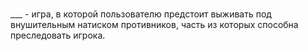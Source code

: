 ### 
___ - игра, в которой пользователю предстоит выживать под внушительным натиском противников, часть из которых способна преследовать игрока.
